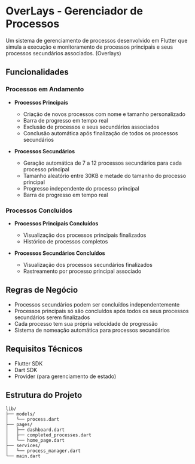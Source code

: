 # OverLays - Gerenciador de Processos

Um sistema de gerenciamento de processos desenvolvido em Flutter que simula a execução e monitoramento de processos principais e seus processos secundários associados.
(Overlays)

## Funcionalidades

### Processos em Andamento
- **Processos Principais**
  - Criação de novos processos com nome e tamanho personalizado
  - Barra de progresso em tempo real
  - Exclusão de processos e seus secundários associados
  - Conclusão automática após finalização de todos os processos secundários

- **Processos Secundários**
  - Geração automática de 7 a 12 processos secundários para cada processo principal
  - Tamanho aleatório entre 30KB e metade do tamanho do processo principal
  - Progresso independente do processo principal
  - Barra de progresso em tempo real

### Processos Concluídos
- **Processos Principais Concluídos**
  - Visualização dos processos principais finalizados
  - Histórico de processos completos

- **Processos Secundários Concluídos**
  - Visualização dos processos secundários finalizados
  - Rastreamento por processo principal associado

## Regras de Negócio
- Processos secundários podem ser concluídos independentemente
- Processos principais só são concluídos após todos os seus processos secundários serem finalizados
- Cada processo tem sua própria velocidade de progressão
- Sistema de nomeação automática para processos secundários

## Requisitos Técnicos
- Flutter SDK
- Dart SDK
- Provider (para gerenciamento de estado)

## Estrutura do Projeto
```
lib/
├── models/
│   └── process.dart
├── pages/
│   ├── dashboard.dart
│   ├── completed_processes.dart
│   └── home_page.dart
├── services/
│   └── process_manager.dart
└── main.dart
```
